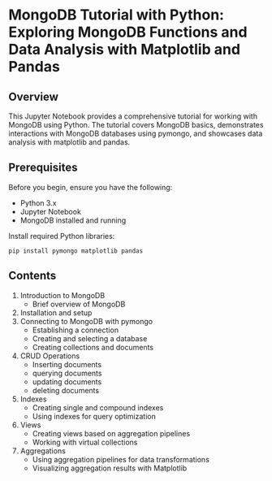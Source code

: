 # MongoDB Tutorial with Python: Exploring MongoDB Functions and Data Analysis with Matplotlib and Pandas

## Overview
This Jupyter Notebook provides a comprehensive tutorial for working with MongoDB using Python. The tutorial covers MongoDB basics, demonstrates interactions with MongoDB databases using pymongo, and showcases data analysis with matplotlib and pandas.

## Prerequisites
Before you begin, ensure you have the following:

- Python 3.x
- Jupyter Notebook
- MongoDB installed and running

Install required Python libraries:
  ```
  pip install pymongo matplotlib pandas
  ```
## Contents
1. Introduction to MongoDB
    - Brief overview of MongoDB
2. Installation and setup
3. Connecting to MongoDB with pymongo
    - Establishing a connection
    - Creating and selecting a database
    - Creating collections and documents
4. CRUD Operations
    - Inserting documents
    - querying documents
    - updating documents
    - deleting documents
5. Indexes
    - Creating single and compound indexes
    - Using indexes for query optimization   
6. Views
    - Creating views based on aggregation pipelines
    - Working with virtual collections      
7. Aggregations
    - Using aggregation pipelines for data transformations
    - Visualizing aggregation results with Matplotlib
